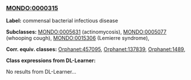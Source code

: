 
### [MONDO:0000315](http://purl.obolibrary.org/obo/MONDO_0000315)
**Label:** commensal bacterial infectious disease

**Subclasses:** [MONDO:0005631](http://purl.obolibrary.org/obo/MONDO_0005631) (actinomycosis), [MONDO:0005077](http://purl.obolibrary.org/obo/MONDO_0005077) (whooping cough), [MONDO:0015306](http://purl.obolibrary.org/obo/MONDO_0015306) (Lemierre syndrome), 

**Corr. equiv. classes:** [Orphanet:457095](http://www.orpha.net/ORDO/Orphanet_457095), [Orphanet:137839](http://www.orpha.net/ORDO/Orphanet_137839), [Orphanet:1489](http://www.orpha.net/ORDO/Orphanet_1489), 

**Class expressions from DL-Learner:**

No results from DL-Learner...



